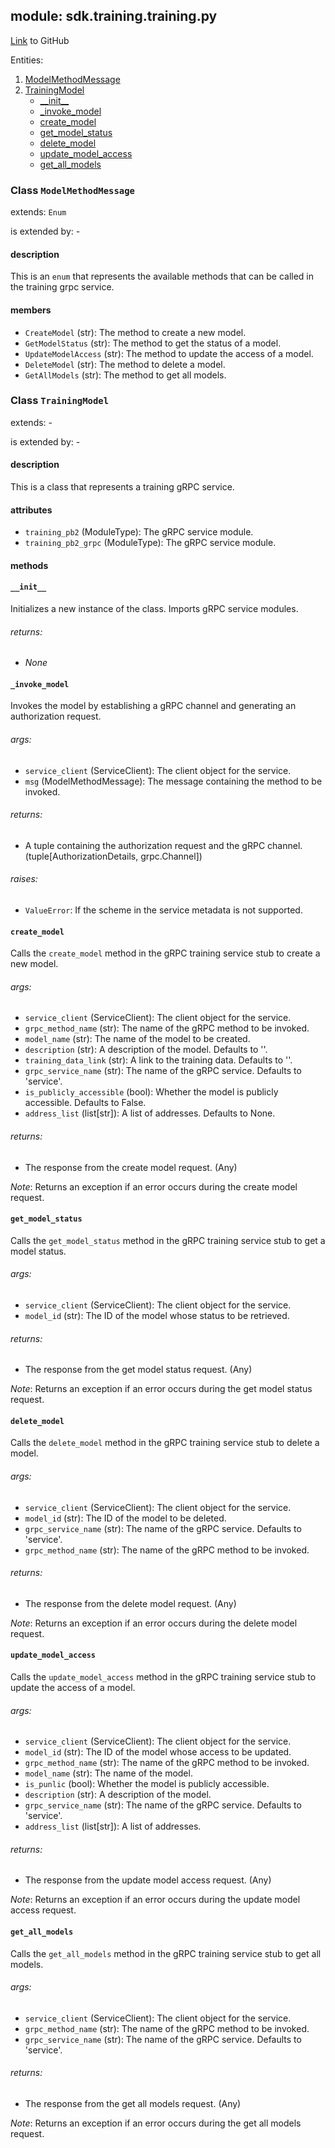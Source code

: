 ## module: sdk.training.training.py

[Link](https://github.com/singnet/snet-sdk-python/blob/master/snet/sdk/training/training.py) to GitHub

Entities:
1. [ModelMethodMessage](#class-modelmethodmessage)
2. [TrainingModel](#class-trainingmodel)
   - [\_\_init\_\_](#init)
   - [_invoke_model](#invoke-model)
   - [create_model](#create-model)
   - [get_model_status](#get-model-status)
   - [delete_model](#delete-model)
   - [update_model_access](#update-model-access)
   - [get_all_models](#get-all-models)

### Class `ModelMethodMessage`

extends: `Enum`

is extended by: -

#### description

This is an `enum` that represents the available methods that can be called in the training grpc service.

#### members

- `CreateModel` (str): The method to create a new model.
- `GetModelStatus` (str): The method to get the status of a model.
- `UpdateModelAccess` (str): The method to update the access of a model.
- `DeleteModel` (str): The method to delete a model.
- `GetAllModels` (str): The method to get all models.

### Class `TrainingModel`

extends: -

is extended by: -

#### description

This is a class that represents a training gRPC service.

#### attributes

- `training_pb2` (ModuleType): The gRPC service module.
- `training_pb2_grpc` (ModuleType): The gRPC service module.

#### methods

#### `__init__`

Initializes a new instance of the class. Imports gRPC service modules.

###### returns:

- _None_

#### `_invoke_model`

Invokes the model by establishing a gRPC channel and generating an authorization request.

###### args:

- `service_client` (ServiceClient): The client object for the service.
- `msg` (ModelMethodMessage): The message containing the method to be invoked.

###### returns:

- A tuple containing the authorization request and the gRPC channel. (tuple[AuthorizationDetails, grpc.Channel])

###### raises:

- `ValueError`: If the scheme in the service metadata is not supported.

#### `create_model`

Calls the `create_model` method in the gRPC training service stub to create a new model.

###### args:

- `service_client` (ServiceClient): The client object for the service.
-  `grpc_method_name` (str): The name of the gRPC method to be invoked.
- `model_name` (str): The name of the model to be created.
- `description` (str): A description of the model. Defaults to ''.
- `training_data_link` (str): A link to the training data. Defaults to ''.
- `grpc_service_name` (str): The name of the gRPC service. Defaults to 'service'.
- `is_publicly_accessible` (bool): Whether the model is publicly accessible. Defaults to False.
- `address_list` (list[str]): A list of addresses. Defaults to None.

###### returns:

- The response from the create model request. (Any)

_Note_: Returns an exception if an error occurs during the create model request.

#### `get_model_status`

Calls the `get_model_status` method in the gRPC training service stub to get a model status.

###### args:

- `service_client` (ServiceClient): The client object for the service.
- `model_id` (str): The ID of the model whose status to be retrieved.

###### returns:

- The response from the get model status request. (Any)

_Note_: Returns an exception if an error occurs during the get model status request.

#### `delete_model`

Calls the `delete_model` method in the gRPC training service stub to delete a model.

###### args:

- `service_client` (ServiceClient): The client object for the service.
- `model_id` (str): The ID of the model to be deleted.
- `grpc_service_name` (str): The name of the gRPC service. Defaults to 'service'.
- `grpc_method_name` (str): The name of the gRPC method to be invoked.

###### returns:

- The response from the delete model request. (Any)

_Note_: Returns an exception if an error occurs during the delete model request.

#### `update_model_access`

Calls the `update_model_access` method in the gRPC training service stub to update the access of a model.

###### args:

- `service_client` (ServiceClient): The client object for the service.
- `model_id` (str): The ID of the model whose access to be updated.
- `grpc_method_name` (str): The name of the gRPC method to be invoked.
- `model_name` (str): The name of the model.
- `is_punlic` (bool): Whether the model is publicly accessible.
- `description` (str): A description of the model.
- `grpc_service_name` (str): The name of the gRPC service. Defaults to 'service'.
- `address_list` (list[str]): A list of addresses.

###### returns:

- The response from the update model access request. (Any)

_Note_: Returns an exception if an error occurs during the update model access request.

#### `get_all_models`

Calls the `get_all_models` method in the gRPC training service stub to get all models.

###### args:

- `service_client` (ServiceClient): The client object for the service.
- `grpc_method_name` (str): The name of the gRPC method to be invoked.
- `grpc_service_name` (str): The name of the gRPC service. Defaults to 'service'.

###### returns:

- The response from the get all models request. (Any)

_Note_: Returns an exception if an error occurs during the get all models request.


